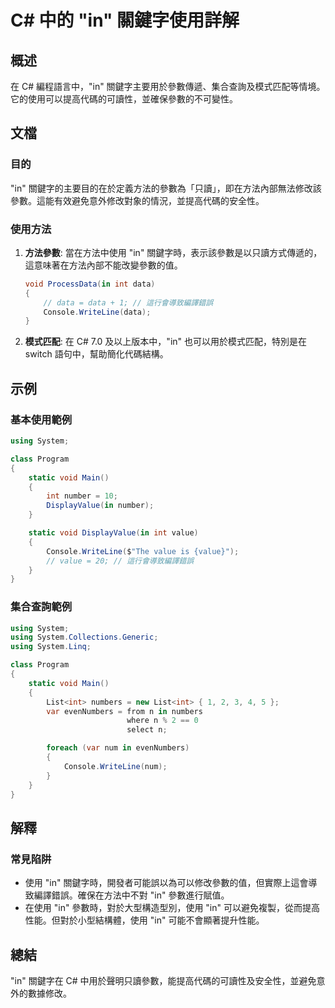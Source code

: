 <!--
Meta Description: # C# 中的 "in" 關鍵字使用詳解 ## 概述 在 C# 編程語言中，"in" 關鍵字主要用於參數傳遞、集合查詢及模式匹配等情境。它的使用可以提高代碼的可讀性，並確保參數的不可變性。 ## 文檔 ### 目的 "in" 關鍵字的主要目的在於定義方法的參數為「只讀」，即在方法內部無法修改該參數。...
Meta Keywords: int, void, data, using, system
-->

# C# 中的 "in" 關鍵字使用詳解

## 概述
在 C# 編程語言中，"in" 關鍵字主要用於參數傳遞、集合查詢及模式匹配等情境。它的使用可以提高代碼的可讀性，並確保參數的不可變性。

## 文檔
### 目的
"in" 關鍵字的主要目的在於定義方法的參數為「只讀」，即在方法內部無法修改該參數。這能有效避免意外修改對象的情況，並提高代碼的安全性。

### 使用方法
1. **方法參數**: 當在方法中使用 "in" 關鍵字時，表示該參數是以只讀方式傳遞的，這意味著在方法內部不能改變參數的值。
   ```csharp
   void ProcessData(in int data)
   {
       // data = data + 1; // 這行會導致編譯錯誤
       Console.WriteLine(data);
   }
   ```

2. **模式匹配**: 在 C# 7.0 及以上版本中，"in" 也可以用於模式匹配，特別是在 switch 語句中，幫助簡化代碼結構。

## 示例
### 基本使用範例
```csharp
using System;

class Program
{
    static void Main()
    {
        int number = 10;
        DisplayValue(in number);
    }

    static void DisplayValue(in int value)
    {
        Console.WriteLine($"The value is {value}");
        // value = 20; // 這行會導致編譯錯誤
    }
}
```

### 集合查詢範例
```csharp
using System;
using System.Collections.Generic;
using System.Linq;

class Program
{
    static void Main()
    {
        List<int> numbers = new List<int> { 1, 2, 3, 4, 5 };
        var evenNumbers = from n in numbers
                          where n % 2 == 0
                          select n;

        foreach (var num in evenNumbers)
        {
            Console.WriteLine(num);
        }
    }
}
```

## 解釋
### 常見陷阱
- 使用 "in" 關鍵字時，開發者可能誤以為可以修改參數的值，但實際上這會導致編譯錯誤。確保在方法中不對 "in" 參數進行賦值。
- 在使用 "in" 參數時，對於大型構造型別，使用 "in" 可以避免複製，從而提高性能。但對於小型結構體，使用 "in" 可能不會顯著提升性能。

## 總結
"in" 關鍵字在 C# 中用於聲明只讀參數，能提高代碼的可讀性及安全性，並避免意外的數據修改。